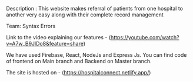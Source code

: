 
Description : This website makes referral of patients from one hospital to another
very easy along with their complete record management

Team: Syntax Errors

Link to the video explaining our features - (https://youtube.com/watch?v=A7w_B9JlDo8&feature=share)

We have used Firebase, React, NodeJs and Express Js. You can find code of frontend on Main branch and Backend on Master branch.

The site is hosted on -    (https://hospitalconnect.netlify.app/)
